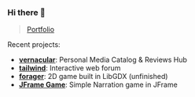 ### Hi there 👋

> [Portfolio](https://portfolio-ruihuang.vercel.app/)

Recent projects: 
- **[vernacular](https://github.com/RuiQiHuang1832/vernacular)**: Personal Media Catalog & Reviews Hub
- **[tailwind](https://github.com/RuiQiHuang1832/RuiWebApp)**: Interactive web forum
- **[forager](https://github.com/RuiQiHuang1832/Forager)**: 2D game built in LibGDX (unfinished)
- **[JFrame Game](https://github.com/RuiQiHuang1832/textbasedGame)**: Simple Narration game in JFrame

<!--
**RuiQiHuang1832/RuiQiHuang1832** is a ✨ _special_ ✨ repository because its `README.md` (this file) appears on your GitHub profile.

Here are some ideas to get you started:

- 🔭 I’m currently working on ...
- 🌱 I’m currently learning ...
- 👯 I’m looking to collaborate on ...
- 🤔 I’m looking for help with ...
- 💬 Ask me about ...
- 📫 How to reach me: ...
- 😄 Pronouns: ...
- ⚡ Fun fact: ...
-->

